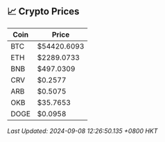 ## 📈 Crypto Prices

| Coin | Price |
| ---- | ----- |
| BTC | $54420.6093 |
| ETH | $2289.0733 |
| BNB | $497.0309 |
| CRV | $0.2577 |
| ARB | $0.5075 |
| OKB | $35.7653 |
| DOGE | $0.0958 |

_Last Updated: 2024-09-08 12:26:50.135 +0800 HKT_